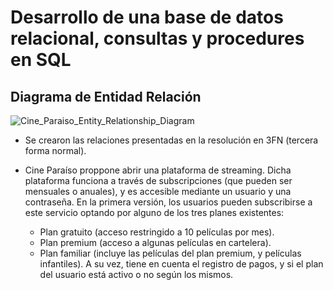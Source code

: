 # Desarrollo de una base de datos relacional, consultas y procedures en SQL

## Diagrama de Entidad Relación

![Cine_Paraiso_Entity_Relationship_Diagram](https://github.com/Flor243/Movies-Database-SQL/assets/86813843/5a43c08c-4e2e-4868-9114-970c6899dca5)

- Se crearon las relaciones presentadas en la resolución en 3FN (tercera forma normal).

- Cine Paraíso proppone abrir una plataforma de streaming. Dicha plataforma funciona a través de subscripciones (que pueden ser mensuales o anuales), y es accesible mediante un usuario y una contraseña. En la primera versión, los usuarios pueden subscribirse a este servicio optando por alguno de los tres planes existentes:

  - Plan gratuito (acceso restringido a 10 películas por mes).
  - Plan premium (acceso a algunas películas en cartelera).
  - Plan familiar (incluye las películas del plan premium, y películas infantiles).
  A su vez, tiene en cuenta el registro de pagos, y si el plan del usuario está activo o no
  según los mismos.
